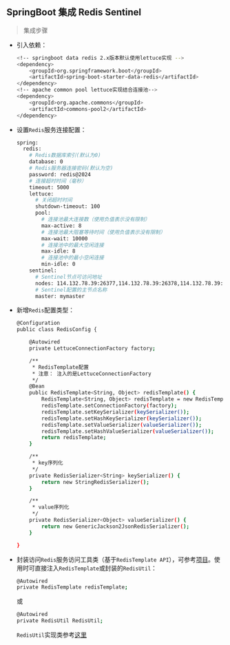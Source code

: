 ## SpringBoot 集成 Redis Sentinel

> 集成步骤

* 引入依赖：

  ```bash
  <!-- springboot data redis 2.x版本默认使用lettuce实现 -->
  <dependency>
      <groupId>org.springframework.boot</groupId>
      <artifactId>spring-boot-starter-data-redis</artifactId>
  </dependency>
  <!-- apache common pool lettuce实现结合连接池-->
  <dependency>
      <groupId>org.apache.commons</groupId>
      <artifactId>commons-pool2</artifactId>
  </dependency>
  ```

* 设置```Redis```服务连接配置：

  ```bash
  spring:
    redis:
      # Redis数据库索引(默认为0)
      database: 0
      # Redis服务器连接密码(默认为空)
      password: redis@2024
      # 连接超时时间（毫秒）
      timeout: 5000
      lettuce:
        # 关闭超时时间
        shutdown-timeout: 100
        pool:
          # 连接池最大连接数（使用负值表示没有限制）
          max-active: 8
          # 连接池最大阻塞等待时间（使用负值表示没有限制）
          max-wait: 10000
          # 连接池中的最大空闲连接
          max-idle: 8
          # 连接池中的最小空闲连接
          min-idle: 0
      sentinel:
        # Sentinel节点可访问地址
        nodes: 114.132.78.39:26377,114.132.78.39:26378,114.132.78.39:26379
        # Sentinel配置的主节点名称
        master: mymaster
  ```

* 新增```Redis```配置类型：

  ```bash
  @Configuration
  public class RedisConfig {

      @Autowired
      private LettuceConnectionFactory factory;

      /**
       * RedisTemplate配置
       * 注意： 注入的是LettuceConnectionFactory
       */
      @Bean
      public RedisTemplate<String, Object> redisTemplate() {
          RedisTemplate<String, Object> redisTemplate = new RedisTemplate<>();
          redisTemplate.setConnectionFactory(factory);
          redisTemplate.setKeySerializer(keySerializer());
          redisTemplate.setHashKeySerializer(keySerializer());
          redisTemplate.setValueSerializer(valueSerializer());
          redisTemplate.setHashValueSerializer(valueSerializer());
          return redisTemplate;
      }

      /**
       * key序列化
       */
      private RedisSerializer<String> keySerializer() {
          return new StringRedisSerializer();
      }

      /**
       * value序列化
       */
      private RedisSerializer<Object> valueSerializer() {
          return new GenericJackson2JsonRedisSerializer();
      }

  }
  ```

* 封装访问```Redis```服务访问工具类（基于```RedisTemplate API```），可参考[项目](https://gitee.com/FSDGarden/microservices-spring/tree/feature%2Fsc-2020.0.1-v1/)。使用时可直接注入```RedisTemplate```或封装的```RedisUtil```：

  ```bash
  @Autowired
  private RedisTemplate redisTemplate;
  ```

  或

  ```bash
  @Autowired
  private RedisUtil RedisUtil;
  ```

  ```RedisUtil```实现类参考[这里](https://gitee.com/FSDGarden/microservices-spring/blob/feature/sc-2020.0.1-v1/common/common-redis/src/main/java/com/garden/redis/utils/RedisUtil.java)